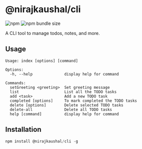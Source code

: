 # @nirajkaushal/cli

![npm](https://img.shields.io/npm/v/@nirajkaushal/cli)
![npm bundle size](https://img.shields.io/bundlephobia/minzip/@nirajkaushal/cli)

A CLI tool to manage todos, notes, and more.

## Usage

```
Usage: index [options] [command]

Options:
  -h, --help              display help for command

Commands:
  setGreeting <greeting>  Set greeting message
  list                    List all the TODO tasks
  add <task>              Add a new TODO task
  completed [options]     To mark completed the TODO tasks
  delete [options]        Delete selected TODO tasks
  delete-all              Delete all TODO tasks
  help [command]          display help for command
```

## Installation

```js
npm install @nirajkaushal/cli -g
```

